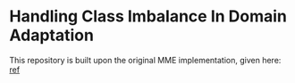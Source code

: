 # Handling Class Imbalance In Domain Adaptation
This repository is built upon the original MME implementation, given here: [ref](https://github.com/VisionLearningGroup/SSDA_MME)
